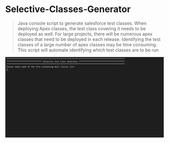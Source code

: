 # Selective-Classes-Generator
> Java console script to generate salesforce test classes.
> When deploying Apex classes, the test class covering it needs to be deployed as well. For large projects, there will be numerous apex classes that need to be deployed in each release. Identifying the test classes of a large number of apex classes may be time consuming. This script will automate identifying which test classes are to be run 

![](SelectiveTestClassGif.gif)
